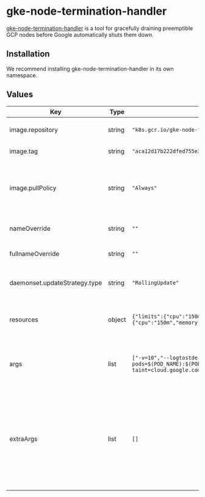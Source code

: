 # gke-node-termination-handler

[gke-node-termination-handler](https://github.com/GoogleCloudPlatform/k8s-node-termination-handler)
is a tool for gracefully draining preemptible GCP nodes before Google automatically shuts them down.

## Installation
We recommend installing gke-node-termination-handler in its own namespace.

## Values

| Key | Type | Default | Description |
|-----|------|---------|-------------|
| image.repository | string | `"k8s.gcr.io/gke-node-termination-handler@sha256"` | The image repository to pull from |
| image.tag | string | `"aca12d17b222dfed755e28a44d92721e477915fb73211d0a0f8925a1fa847cca"` | The image tag to use |
| image.pullPolicy | string | `"Always"` | The image pull policy. We recommend not changing this |
| nameOverride | string | `""` | A template override for name |
| fullnameOverride | string | `""` | A template override for fullname |
| daemonset.updateStrategy.type | string | `"RollingUpdate"` | The daemonset update strategy |
| resources | object | `{"limits":{"cpu":"150m","memory":"30Mi"},"requests":{"cpu":"150m","memory":"30Mi"}}` | A resource limit and requess block for the daemonset |
| args | list | `["-v=10","--logtostderr","--exclude-pods=$(POD_NAME):$(POD_NAMESPACE)","--taint=cloud.google.com/impending-node-termination::NoSchedule"]` | Command arguments. Usually you don't need to override them. |
| extraArgs | list | `[]` | Extra arguments for command. For example, "--system-pod-grace-period=14s" to wait for 14s for regular pods to terminate. |
